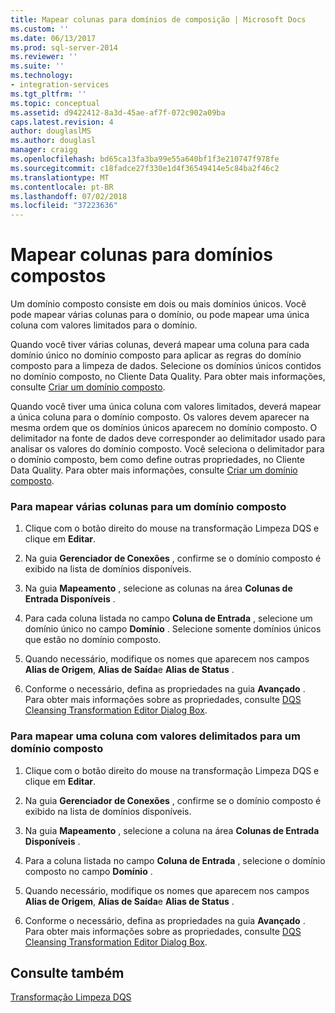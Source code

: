 ```yaml
---
title: Mapear colunas para domínios de composição | Microsoft Docs
ms.custom: ''
ms.date: 06/13/2017
ms.prod: sql-server-2014
ms.reviewer: ''
ms.suite: ''
ms.technology:
- integration-services
ms.tgt_pltfrm: ''
ms.topic: conceptual
ms.assetid: d9422412-8a3d-45ae-af7f-072c902a09ba
caps.latest.revision: 4
author: douglaslMS
ms.author: douglasl
manager: craigg
ms.openlocfilehash: bd65ca13fa3ba99e55a640bf1f3e210747f978fe
ms.sourcegitcommit: c18fadce27f330e1d4f36549414e5c84ba2f46c2
ms.translationtype: MT
ms.contentlocale: pt-BR
ms.lasthandoff: 07/02/2018
ms.locfileid: "37223636"
---
```

# <a name="map-columns-to-composite-domains"></a>Mapear colunas para domínios compostos
  Um domínio composto consiste em dois ou mais domínios únicos. Você pode mapear várias colunas para o domínio, ou pode mapear uma única coluna com valores limitados para o domínio.  
  
 Quando você tiver várias colunas, deverá mapear uma coluna para cada domínio único no domínio composto para aplicar as regras do domínio composto para a limpeza de dados. Selecione os domínios únicos contidos no domínio composto, no Cliente Data Quality. Para obter mais informações, consulte [Criar um domínio composto](../../../data-quality-services/create-a-composite-domain.md).  
  
 Quando você tiver uma única coluna com valores limitados, deverá mapear a única coluna para o domínio composto. Os valores devem aparecer na mesma ordem que os domínios únicos aparecem no domínio composto. O delimitador na fonte de dados deve corresponder ao delimitador usado para analisar os valores do domínio composto. Você seleciona o delimitador para o domínio composto, bem como define outras propriedades, no Cliente Data Quality. Para obter mais informações, consulte [Criar um domínio composto](../../../data-quality-services/create-a-composite-domain.md).  
  
### <a name="to-map-multiple-columns-to-a-composite-domain"></a>Para mapear várias colunas para um domínio composto  
  
1.  Clique com o botão direito do mouse na transformação Limpeza DQS e clique em **Editar**.  
  
2.  Na guia **Gerenciador de Conexões** , confirme se o domínio composto é exibido na lista de domínios disponíveis.  
  
3.  Na guia **Mapeamento** , selecione as colunas na área **Colunas de Entrada Disponíveis** .  
  
4.  Para cada coluna listada no campo **Coluna de Entrada** , selecione um domínio único no campo **Domínio** . Selecione somente domínios únicos que estão no domínio composto.  
  
5.  Quando necessário, modifique os nomes que aparecem nos campos **Alias de Origem**, **Alias de Saída**e **Alias de Status** .  
  
6.  Conforme o necessário, defina as propriedades na guia **Avançado** . Para obter mais informações sobre as propriedades, consulte [DQS Cleansing Transformation Editor Dialog Box](../../dqs-cleansing-transformation-editor-dialog-box.md).  
  
### <a name="to-map-a-column-with-delimited-values-to-a-composite-domain"></a>Para mapear uma coluna com valores delimitados para um domínio composto  
  
1.  Clique com o botão direito do mouse na transformação Limpeza DQS e clique em **Editar**.  
  
2.  Na guia **Gerenciador de Conexões** , confirme se o domínio composto é exibido na lista de domínios disponíveis.  
  
3.  Na guia **Mapeamento** , selecione a coluna na área **Colunas de Entrada Disponíveis** .  
  
4.  Para a coluna listada no campo **Coluna de Entrada** , selecione o domínio composto no campo **Domínio** .  
  
5.  Quando necessário, modifique os nomes que aparecem nos campos **Alias de Origem**, **Alias de Saída**e **Alias de Status** .  
  
6.  Conforme o necessário, defina as propriedades na guia **Avançado** . Para obter mais informações sobre as propriedades, consulte [DQS Cleansing Transformation Editor Dialog Box](../../dqs-cleansing-transformation-editor-dialog-box.md).  
  
## <a name="see-also"></a>Consulte também  
 [Transformação Limpeza DQS](dqs-cleansing-transformation.md)  
  
  
